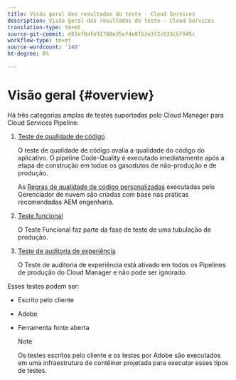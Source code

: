 ```yaml
---
title: Visão geral dos resultados do teste - Cloud Services
description: Visão geral dos resultados do teste - Cloud Services
translation-type: tm+mt
source-git-commit: d03ef0afe91760e35ef4e8fb3e3f2c833cbf945c
workflow-type: tm+mt
source-wordcount: '140'
ht-degree: 0%

---
```



# Visão geral {#overview}

Há três categorias amplas de testes suportadas pelo Cloud Manager para Cloud Services Pipeline:

1. [Teste de qualidade de código](/help/implementing/cloud-manager/code-quality-testing.md)

   O teste de qualidade de código avalia a qualidade do código do aplicativo. O pipeline Code-Quality é executado imediatamente após a etapa de construção em todos os gasodutos de não-produção e de produção.

   As [Regras de qualidade de código personalizadas](/help/implementing/cloud-manager/custom-code-quality-rules.md) executadas pelo Gerenciador de nuvem são criadas com base nas práticas recomendadas AEM engenharia.

1. [Teste funcional](/help/implementing/cloud-manager/functional-testing.md)

   O Teste Funcional faz parte da fase de teste de uma tubulação de produção.

1. [Teste de auditoria de experiência](/help/implementing/cloud-manager/experience-audit-testing.md)

   O Teste de auditoria de experiência está ativado em todos os Pipelines de produção do Cloud Manager e não pode ser ignorado.

Esses testes podem ser:

* Escrito pelo cliente
* Adobe
* Ferramenta fonte aberta

   >[!NOTE]
   > Os testes escritos pelo cliente e os testes por Adobe são executados em uma infraestrutura de contêiner projetada para executar esses tipos de testes.

